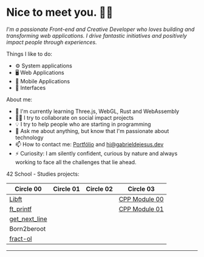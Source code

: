 # Nice to meet you. 👋🏾

*I'm a passionate Front-end and Creative Developer who loves building and transforming web applications. I drive fantastic initiatives and positively impact people through experiences.*

Things I like to do:

- ⚙️ System applications
- 🖥 Web Applications
- 📱 Mobile Applications
- 🎨 Interfaces

About me:

- 🌱 I'm currently learning Three.js, WebGL, Rust and WebAssembly
- ✊🏽 I try to collaborate on social impact projects
- 💡 I try to help people who are starting in programming
- 💬 Ask me about anything, but know that I'm passionate about technology
- 📫 How to contact me: [Portfólio](http://gabrieldejesus.dev) and hi@gabrieldejesus.dev
- ⚡ Curiosity: I am silently confident, curious by nature and always working to face all the challenges that lie ahead.

42 School - Studies projects:

| Circle 00                                                           | Circle 01 | Circle 02 | Circle 03                                                           |
| ------------------------------------------------------------------- | --------- | --------- | ------------------------------------------------------------------- |
| [Libft](https://github.com/gabrieldejesus/42-Libft)                 |           |           | [CPP Module 00](https://github.com/gabrieldejesus/42-cpp-module-00) |
| [ft_printf](https://github.com/gabrieldejesus/42-ft_printf)         |           |           | [CPP Module 01](https://github.com/gabrieldejesus/42-cpp-module-01) |
| [get_next_line](https://github.com/gabrieldejesus/42-get_next_line) |           |           |                                                                     |
| Born2beroot                                                         |           |           |                                                                     |
| [fract-ol](https://github.com/gabrieldejesus/42-fract-ol)           |           |           |                                                                     |
---
